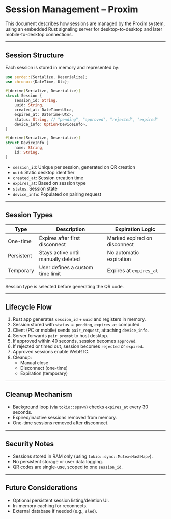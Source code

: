 # Session Management – Proxim

This document describes how sessions are managed by the Proxim system, using an embedded Rust signaling server for desktop-to-desktop and later mobile-to-desktop connections.

---

## Session Structure

Each session is stored in memory and represented by:

```rust
use serde::{Serialize, Deserialize};
use chrono::{DateTime, Utc};

#[derive(Serialize, Deserialize)]
struct Session {
    session_id: String,
    uuid: String,
    created_at: DateTime<Utc>,
    expires_at: DateTime<Utc>,
    status: String, // "pending", "approved", "rejected", "expired"
    device_info: Option<DeviceInfo>,
}

#[derive(Serialize, Deserialize)]
struct DeviceInfo {
    name: String,
    id: String,
}
```

- `session_id`: Unique per session, generated on QR creation
- `uuid`: Static desktop identifier
- `created_at`: Session creation time
- `expires_at`: Based on session type
- `status`: Session state
- `device_info`: Populated on pairing request

---

## Session Types

| Type        | Description                                   | Expiration Logic               |
|-------------|-----------------------------------------------|---------------------------------|
| One-time    | Expires after first disconnect                | Marked expired on disconnect   |
| Persistent  | Stays active until manually deleted           | No automatic expiration        |
| Temporary   | User defines a custom time limit              | Expires at `expires_at`        |

Session type is selected before generating the QR code.

---

## Lifecycle Flow

1. Rust app generates `session_id` + `uuid` and registers in memory.
2. Session stored with `status = pending`, `expires_at` computed.
3. Client (PC or mobile) sends `pair_request`, attaching `device_info`.
4. Server forwards `pair_prompt` to host desktop.
5. If approved within 40 seconds, session becomes `approved`.
6. If rejected or timed out, session becomes `rejected` or `expired`.
7. Approved sessions enable WebRTC.
8. Cleanup:
   - Manual close
   - Disconnect (one-time)
   - Expiration (temporary)

---

## Cleanup Mechanism

- Background loop (via `tokio::spawn`) checks `expires_at` every 30 seconds.
- Expired/inactive sessions removed from memory.
- One-time sessions removed after disconnect.

---

## Security Notes

- Sessions stored in RAM only (using `tokio::sync::Mutex<HashMap>`).
- No persistent storage or user data logging.
- QR codes are single-use, scoped to one `session_id`.

---

## Future Considerations

- Optional persistent session listing/deletion UI.
- In-memory caching for reconnects.
- External database if needed (e.g., `sled`).